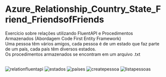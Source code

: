 # Azure_Relationship_Country_State_Friend_FriendsofFriends
Exercício sobre relações utilizando FluentAPI e Procedimentos Armazenados (Abordagem Code First Entity Framework)<br>
Uma pessoa têm vários amigos, cada pessoa é de um estado que faz parte de um país, cada país têm diversos estados.<br>
Os procedimentos armazenados se encontram em um arquivo .txt<br><br>

![relationfluentapi](https://user-images.githubusercontent.com/63150786/165874959-cd8dd94d-c7cb-481b-b56e-60e907a836da.png)
![estados](https://user-images.githubusercontent.com/63150786/165874781-3c373853-1ea2-46d5-acb4-8783f263ade7.png)
![países](https://user-images.githubusercontent.com/63150786/165874779-7207ad82-f24a-4f8f-ac60-db0a43ee233a.png)
![createpessoa](https://user-images.githubusercontent.com/63150786/165874780-f6dc0c36-08fd-4400-8eee-b5c3a4695517.png)
![listapessoas](https://user-images.githubusercontent.com/63150786/165874778-93ecad37-dfeb-4f68-9001-2c2e02036c3b.png)


